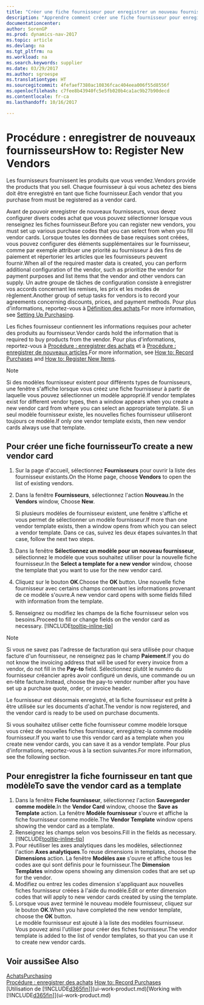 ```yaml
---
title: "Créer une fiche fournisseur pour enregistrer un nouveau fournisseur"
description: "Apprendre comment créer une fiche fournisseur pour enregistrer un nouveau fournisseur."
documentationcenter: 
author: SorenGP
ms.prod: dynamics-nav-2017
ms.topic: article
ms.devlang: na
ms.tgt_pltfrm: na
ms.workload: na
ms.search.keywords: supplier
ms.date: 03/29/2017
ms.author: sgroespe
ms.translationtype: HT
ms.sourcegitcommit: 4fefaef7380ac10836fcac404eea006f55d8556f
ms.openlocfilehash: c7fee8b43940fc5e5fb020b4ca1ac9b27b90decd
ms.contentlocale: fr-ca
ms.lasthandoff: 10/16/2017

---
```

# <a name="how-to-register-new-vendors"></a><span data-ttu-id="e1002-103">Procédure : enregistrer de nouveaux fournisseurs</span><span class="sxs-lookup"><span data-stu-id="e1002-103">How to: Register New Vendors</span></span>
<span data-ttu-id="e1002-104">Les fournisseurs fournissent les produits que vous vendez.</span><span class="sxs-lookup"><span data-stu-id="e1002-104">Vendors provide the products that you sell.</span></span> <span data-ttu-id="e1002-105">Chaque fournisseur à qui vous achetez des biens doit être enregistré en tant que fiche fournisseur.</span><span class="sxs-lookup"><span data-stu-id="e1002-105">Each vendor that you purchase from must be registered as a vendor card.</span></span>

<span data-ttu-id="e1002-106">Avant de pouvoir enregistrer de nouveaux fournisseurs, vous devez configurer divers codes achat que vous pouvez sélectionner lorsque vous renseignez les fiches fournisseur.</span><span class="sxs-lookup"><span data-stu-id="e1002-106">Before you can register new vendors, you must set up various purchase codes that you can select from when you fill vendor cards.</span></span> <span data-ttu-id="e1002-107">Lorsque toutes les données de base requises sont créées, vous pouvez configurer des éléments supplémentaires sur le fournisseur, comme par exemple attribuer une priorité au fournisseur à des fins de paiement et répertorier les articles que les fournisseurs peuvent fournir.</span><span class="sxs-lookup"><span data-stu-id="e1002-107">When all of the required master data is created, you can perform additional configuration of the vendor, such as prioritize the vendor for payment purposes and list items that the vendor and other vendors can supply.</span></span> <span data-ttu-id="e1002-108">Un autre groupe de tâches de configuration consiste à enregistrer vos accords concernant les remises, les prix et les modes de règlement.</span><span class="sxs-lookup"><span data-stu-id="e1002-108">Another group of setup tasks for vendors is to record your agreements concerning discounts, prices, and payment methods.</span></span> <span data-ttu-id="e1002-109">Pour plus d'informations, reportez-vous à [Définition des achats](purchasing-setup-purchasing.md).</span><span class="sxs-lookup"><span data-stu-id="e1002-109">For more information, see [Setting Up Purchasing](purchasing-setup-purchasing.md).</span></span>

<span data-ttu-id="e1002-110">Les fiches fournisseur contiennent les informations requises pour acheter des produits au fournisseur.</span><span class="sxs-lookup"><span data-stu-id="e1002-110">Vendor cards hold the information that is required to buy products from the vendor.</span></span> <span data-ttu-id="e1002-111">Pour plus d'informations, reportez-vous à [Procédure : enregistrer des achats](purchasing-how-record-purchases.md) et à [Procédure : enregistrer de nouveaux articles](inventory-how-register-new-items.md).</span><span class="sxs-lookup"><span data-stu-id="e1002-111">For more information, see [How to: Record Purchases](purchasing-how-record-purchases.md) and [How to: Register New Items](inventory-how-register-new-items.md).</span></span>

> [!NOTE]  
>   <span data-ttu-id="e1002-112">Si des modèles fournisseur existent pour différents types de fournisseurs, une fenêtre s'affiche lorsque vous créez une fiche fournisseur à partir de laquelle vous pouvez sélectionner un modèle approprié.</span><span class="sxs-lookup"><span data-stu-id="e1002-112">If vendor templates exist for different vendor types, then a window appears when you create a new vendor card from where you can select an appropriate template.</span></span> <span data-ttu-id="e1002-113">Si un seul modèle fournisseur existe, les nouvelles fiches fournisseur utiliseront toujours ce modèle.</span><span class="sxs-lookup"><span data-stu-id="e1002-113">If only one vendor template exists, then new vendor cards always use that template.</span></span>

## <a name="to-create-a-new-vendor-card"></a><span data-ttu-id="e1002-114">Pour créer une fiche fournisseur</span><span class="sxs-lookup"><span data-stu-id="e1002-114">To create a new vendor card</span></span>
1. <span data-ttu-id="e1002-115">Sur la page d'accueil, sélectionnez **Fournisseurs** pour ouvrir la liste des fournisseur existants.</span><span class="sxs-lookup"><span data-stu-id="e1002-115">On the Home page, choose **Vendors** to open the list of existing vendors.</span></span>  
2. <span data-ttu-id="e1002-116">Dans la fenêtre **Fournisseurs**, sélectionnez l'action **Nouveau**.</span><span class="sxs-lookup"><span data-stu-id="e1002-116">In the **Vendors** window, Choose **New**.</span></span>

    <span data-ttu-id="e1002-117">Si plusieurs modèles de fournisseur existent, une fenêtre s'affiche et vous permet de sélectionner un modèle fournisseur.</span><span class="sxs-lookup"><span data-stu-id="e1002-117">If more than one vendor template exists, then a window opens from which you can select a vendor template.</span></span> <span data-ttu-id="e1002-118">Dans ce cas, suivez les deux étapes suivantes.</span><span class="sxs-lookup"><span data-stu-id="e1002-118">In that case, follow the next two steps.</span></span>
3. <span data-ttu-id="e1002-119">Dans la fenêtre **Sélectionnez un modèle pour un nouveau fournisseur**, sélectionnez le modèle que vous souhaitez utiliser pour la nouvelle fiche fournisseur.</span><span class="sxs-lookup"><span data-stu-id="e1002-119">In the **Select a template for a new vendor** window, choose the template that you want to use for the new vendor card.</span></span>
4. <span data-ttu-id="e1002-120">Cliquez sur le bouton **OK**.</span><span class="sxs-lookup"><span data-stu-id="e1002-120">Choose the **OK** button.</span></span> <span data-ttu-id="e1002-121">Une nouvelle fiche fournisseur avec certains champs contenant les informations provenant de ce modèle s'ouvre.</span><span class="sxs-lookup"><span data-stu-id="e1002-121">A new vendor card opens with some fields filled with information from the template.</span></span>
5. <span data-ttu-id="e1002-122">Renseignez ou modifiez les champs de la fiche fournisseur selon vos besoins.</span><span class="sxs-lookup"><span data-stu-id="e1002-122">Proceed to fill or change fields on the vendor card as necessary.</span></span> [!INCLUDE[tooltip-inline-tip](includes/tooltip-inline-tip_md.md)]

> [!NOTE]  
>   <span data-ttu-id="e1002-123">Si vous ne savez pas l'adresse de facturation qui sera utilisée pour chaque facture d'un fournisseur, ne renseignez pas le champ **Paiement**.</span><span class="sxs-lookup"><span data-stu-id="e1002-123">If you do not know the invoicing address that will be used for every invoice from a vendor, do not fill in the **Pay-to** field.</span></span> <span data-ttu-id="e1002-124">Sélectionnez plutôt le numéro du fournisseur créancier après avoir configuré un devis, une commande ou un en-tête facture.</span><span class="sxs-lookup"><span data-stu-id="e1002-124">Instead, choose the pay-to vendor number after you have set up a purchase quote, order, or invoice header.</span></span>

<span data-ttu-id="e1002-125">Le fournisseur est désormais enregistré, et la fiche fournisseur est prête à être utilisée sur les documents d'achat.</span><span class="sxs-lookup"><span data-stu-id="e1002-125">The vendor is now registered, and the vendor card is ready to be used on purchase documents.</span></span>

<span data-ttu-id="e1002-126">Si vous souhaitez utiliser cette fiche fournisseur comme modèle lorsque vous créez de nouvelles fiches fournisseur, enregistrez-la comme modèle fournisseur.</span><span class="sxs-lookup"><span data-stu-id="e1002-126">If you want to use this vendor card as a template when you create new vendor cards, you can save it as a vendor template.</span></span> <span data-ttu-id="e1002-127">Pour plus d'informations, reportez-vous à la section suivantes.</span><span class="sxs-lookup"><span data-stu-id="e1002-127">For more information, see the following section.</span></span>

## <a name="to-save-the-vendor-card-as-a-template"></a><span data-ttu-id="e1002-128">Pour enregistrer la fiche fournisseur en tant que modèle</span><span class="sxs-lookup"><span data-stu-id="e1002-128">To save the vendor card as a template</span></span>
1. <span data-ttu-id="e1002-129">Dans la fenêtre **Fiche fournisseur**, sélectionnez l'action **Sauvegarder comme modèle**.</span><span class="sxs-lookup"><span data-stu-id="e1002-129">In the **Vendor Card** window, choose the **Save as Template** action.</span></span> <span data-ttu-id="e1002-130">La fenêtre **Modèle fournisseur** s'ouvre et affiche la fiche fournisseur comme modèle.</span><span class="sxs-lookup"><span data-stu-id="e1002-130">The **Vendor Template** window opens showing the vendor card as a template.</span></span>
2. <span data-ttu-id="e1002-131">Renseignez les champs selon vos besoins.</span><span class="sxs-lookup"><span data-stu-id="e1002-131">Fill in the fields as necessary.</span></span> [!INCLUDE[tooltip-inline-tip](includes/tooltip-inline-tip_md.md)]
3. <span data-ttu-id="e1002-132">Pour réutiliser les axes analytiques dans les modèles, sélectionnez l'action **Axes analytiques**.</span><span class="sxs-lookup"><span data-stu-id="e1002-132">To reuse dimensions in templates, choose the **Dimensions** action.</span></span> <span data-ttu-id="e1002-133">La fenêtre **Modèles axe** s'ouvre et affiche tous les codes axe qui sont définis pour le fournisseur.</span><span class="sxs-lookup"><span data-stu-id="e1002-133">The **Dimension Templates** window opens showing any dimension codes that are set up for the vendor.</span></span>
4. <span data-ttu-id="e1002-134">Modifiez ou entrez les codes dimension s'appliquant aux nouvelles fiches fournisseur créées à l'aide du modèle.</span><span class="sxs-lookup"><span data-stu-id="e1002-134">Edit or enter dimension codes that will apply to new vendor cards created by using the template.</span></span>
5. <span data-ttu-id="e1002-135">Lorsque vous avez terminé le nouveau modèle fournisseur, cliquez sur le bouton **OK**.</span><span class="sxs-lookup"><span data-stu-id="e1002-135">When you have completed the new vendor template, choose the **OK** button.</span></span>  
   <span data-ttu-id="e1002-136">Le modèle fournisseur est ajouté à la liste des modèles fournisseur. Vous pouvez ainsi l'utiliser pour créer des fiches fournisseur.</span><span class="sxs-lookup"><span data-stu-id="e1002-136">The vendor template is added to the list of vendor templates, so that you can use it to create new vendor cards.</span></span>

## <a name="see-also"></a><span data-ttu-id="e1002-137">Voir aussi</span><span class="sxs-lookup"><span data-stu-id="e1002-137">See Also</span></span>
[<span data-ttu-id="e1002-138">Achats</span><span class="sxs-lookup"><span data-stu-id="e1002-138">Purchasing</span></span>](purchasing-manage-purchasing.md)  
<span data-ttu-id="e1002-139">[Procédure : enregistrer des achats](purchasing-how-record-purchases.md) </span><span class="sxs-lookup"><span data-stu-id="e1002-139">[How to: Record Purchases](purchasing-how-record-purchases.md) </span></span>  
<span data-ttu-id="e1002-140">[Utilisation de [!INCLUDE[d365fin](includes/d365fin_md.md)]](ui-work-product.md)</span><span class="sxs-lookup"><span data-stu-id="e1002-140">[Working with [!INCLUDE[d365fin](includes/d365fin_md.md)]](ui-work-product.md)</span></span>  

